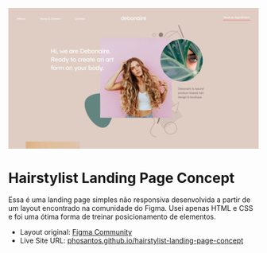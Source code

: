 ![](./img/Thumbnail.jpg)

# Hairstylist Landing Page Concept

Essa é uma landing page simples não responsiva desenvolvida a partir de um layout encontrado na comunidade do Figma. Usei apenas HTML e CSS e foi uma ótima forma de treinar posicionamento de elementos.

- Layout original: [Figma Community](https://www.figma.com/community/file/824716064118407919)
- Live Site URL: [phosantos.github.io/hairstylist-landing-page-concept](phosantos.github.io/hairstylist-landing-page-concept)
